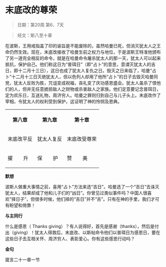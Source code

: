 # 末底改的尊荣 

> 日期：第20周 第6、7天

> 经文：斯八至十章

在波斯，王用戒指盖了印的谕旨是不能废除的，虽然哈曼已死，但消灭犹太人之王命仍然生效。现在，末底改接收了哈曼生前之权力与地位，于是波斯王特准他颁布了另一道完全相反的命令，就是在哈曼命令屠杀犹太人的那一天，犹太人可以起来抵抗，保护自己。他们称这日为“普珥日”（即“占卜”的意思，意谓灭犹太人的吉日，即十二月十三日），这日也成了犹太人复仇之日。毁灭之日来临了，哈曼“占卜”十二月十三日灭绝犹太人，但以色列人却用了他所“占卜”的日子去毁灭哈曼同党，犹太人反败为胜，咒诅变成祝福，丧礼变了庆功感恩盛会。犹太人虽杀了恨他们的人，但并无任意掳掠敌人之财物或杀害敌人之家族。他们定意要记念普珥日，定为欢乐日，互送礼物，周济穷人。哈曼之罪则归到自己与儿子头上。末底改作了宰相，令犹太人的权利受到保护，这证明了神的怜悯及恩典。

<table>
 <tbody>
  <tr>
   <th><p>第八章</p></th>
   <th><p>第九章</p></th>
   <th><p>第十章</p></th>
  </tr>
  <tr>
   <td><p>末底改平反</p></td>
   <td><p>犹太人复反</p></td>
   <td><p>末底改受尊荣</p></td>
  </tr>
  <tr>
   <td><p>擢&nbsp;&nbsp;&nbsp;&nbsp;&nbsp;&nbsp;&nbsp; 升</p></td>
   <td><p>保&nbsp;&nbsp;&nbsp;&nbsp;&nbsp;&nbsp;&nbsp; 护</p></td>
   <td><p>赞&nbsp;&nbsp;&nbsp;&nbsp;&nbsp;&nbsp;&nbsp; 美</p></td>
  </tr>
 </tbody>
</table>

**默想**

波斯人做重大事情之前，喜用“占卜”方法来选“吉日”。哈曼选了一个“吉日”去诛灭犹太人，结果却成了他和儿子们的“凶日”。你曾见过类似事件吗？中国人很喜欢“择日子”，但很多时候，他们择的“吉日”并不“吉”。只有在神的手里，我们才可有盼望和倚靠！

**与主同行**

什么是感恩（ Thanks giving）？有人说得好，首先是感谢（thanks），然后是付出（giving）！犹太人得救后，末底改、以斯帖命令他们以普珥日为感恩日，要在这些日子去互相关怀、周济穷人、表彰爱心。你有这些感恩行动吗？

**金句**

箴言二十一章一节



